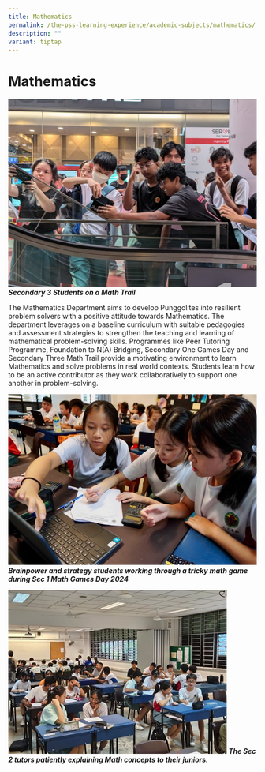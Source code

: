 ```yaml
---
title: Mathematics
permalink: /the-pss-learning-experience/academic-subjects/mathematics/
description: ""
variant: tiptap
---
```

# Mathematics

![](/images/NEW_Sec3_Students_measuring_angles_of_elevation_using_clinometer_app.jpg)
***Secondary 3 Students on a Math Trail***

The Mathematics Department aims to develop Punggolites into resilient problem solvers with a positive attitude towards Mathematics. The department leverages on a baseline curriculum with suitable pedagogies and assessment strategies to strengthen the teaching and learning of mathematical problem-solving skills. Programmes like Peer Tutoring Programme, Foundation to N(A) Bridging, Secondary One Games Day and Secondary Three Math Trail provide a motivating environment to learn Mathematics and solve problems in real world contexts. Students learn how to be an active contributor as they work collaboratively to support one another in problem-solving.

![Brainpower and strategy students working through a tricky math game during Sec 1 Math Games Day 2024](/images/Academic%20Subjects/Mathematics/01__Brainpower_and_strategy_students_working_through_a_tricky_math_game_during_Sec_1_Math_Games_Day_2024.jpg)
***Brainpower and strategy students working through a tricky math game during Sec 1 Math Games Day 2024***

 ![](/images/Academic%20Subjects/Mathematics/Peer_Tutoring_Program_2.jpg)
          ***The Sec 2 tutors patiently explaining Math concepts to their juniors.***